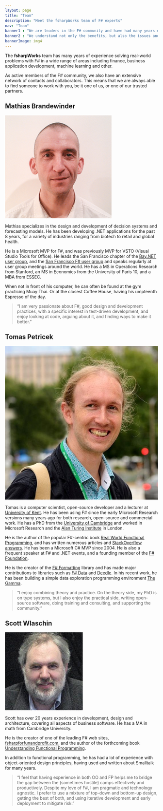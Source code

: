 ```yaml
---
layout: page
title: "Team"
description: "Meet the fsharpWorks team of F# experts"
nav: "Team"
banner1 : "We are leaders in the F# community and have had many years of experience solving real-world problems with F# in a wide range of areas. We have written many of the definitive libraries, books, and blogs on these topics!"
banner2 : "We understand not only the benefits, but also the issues and challenges around adding F# into your software development mix."
bannerImage: img4
---
```


<div class="row fw-statement" markdown="1">

The **fsharpWorks** team has many years of experience solving real-world problems with F# in a 
wide range of areas including finance, business application development, machine learning and other.

As active members of the F# community, we also have an extensive network of contacts and collaborators.
This means that we are always able to find someone to work with you, be it one of us, or one of our
trusted partners.    

</div> <!-- END # Row -->

<div class="fw-team">

<div class="row">
  <div class="col-md-12">
    <h2>Mathias Brandewinder</h2>
  </div>
</div>
<div class="row">
  <div class="col-md-3">
    <div class="img-box">
      <img src="images/photos/mathias.png" alt="Mathias Brandewinder" class="img-thumbnail" />
      <div class="social">
        <a itemprop="sameAs" href="https://twitter.com/brandewinder"><i class="fa fa-twitter fa-lg"></i></a>
        <a itemprop="sameAs" href="https://github.com/mathias-brandewinder"><i class="fa fa-github fa-lg"></i></a>
        <a itemprop="sameAs" href="http://stackoverflow.com/users/114519/mathias"><i class="fa fa-stack-overflow fa-lg"></i></a>
      </div>
    </div>
  </div>
  <div class="col-md-9" markdown="1">

Mathias specializes in the design and development of decision systems and forecasting models.
He has been developing .NET applications for the past 8 years, for a variety of industries
ranging from biotech to retail and global health.

He is a Microsoft MVP for F#, and was previously MVP for VSTO (Visual Studio Tools for Office).
He leads the San Francisco chapter of the [Bay.NET user group](http://www.baynetug.org/),
and the [San Francisco F# user group](http://www.sfsharp.org/) and
speaks regularly at user group meetings around the world.
He has a MS in Operations Research from Stanford, an MS in Economics
from the University of Paris 10, and a MBA from ESSEC.

When not in front of his computer, he can often be found at the gym practicing Muay Thai.
Or at the closest Coffee House, having his umpteenth Espresso of the day.

> “I am very passionate about F#, good design and development practices, with a specific interest
  in test-driven development, and enjoy looking at code, arguing about it, and finding ways to make it better.”

</div></div>


<div class="row">
  <div class="col-md-12">
    <h2>Tomas Petricek</h2>
  </div>
</div>
<div class="row">
  <div class="col-md-3">
    <div class="img-box">
      <img src="images/photos/tomas.jpg" alt="Tomas Petricek" class="img-thumbnail" />
      <div class="social">
        <a itemprop="sameAs" href="https://www.linkedin.com/in/tomaspetricek"><i class="fa fa-linkedin fa-lg"></i></a>
        <a itemprop="sameAs" href="https://twitter.com/tomaspetricek"><i class="fa fa-twitter fa-lg"></i></a>
        <a itemprop="sameAs" href="https://github.com/tpetricek"><i class="fa fa-github fa-lg"></i></a>
        <a itemprop="sameAs" href="http://stackoverflow.com/users/33518/tomas-petricek"><i class="fa fa-stack-overflow fa-lg"></i></a>
      </div>
    </div>
  </div>
  <div class="col-md-9" markdown="1">

Tomas is a computer scientist, open-source developer and a lecturer at <a href="https://www.cs.kent.ac.uk/">University of Kent</a>.
He has been using F# since the early Microsoft Research versions many years ago for both research, open-source and commercial
work. He has a PhD from the <a href="http://www.cl.cam.ac.uk/">University of Cambridge</a> and worked in 
Microsoft Research and the <a href="https://www.turing.ac.uk/">Alan Turing Institute</a> in London.

He is the author of the popular F#-centric book <a href="https://www.manning.com/books/real-world-functional-programming">Real World Functional Programming</a>,
and has written numerous articles and <a href="http://stackoverflow.com/users/33518/tomas-petricek">StackOverflow answers</a>.
He has been a Microsoft C# MVP since 2004.
He is also a frequent speaker at F# and .NET events, and a founding member of the <a href="http://fsharp.org/">F# Foundation</a>.

He is the creator of the [F# Formatting](http://tpetricek.github.io/FSharp.Formatting/) library and has made major contributions
to libraries such as [F# Data](http://fsharp.github.io/FSharp.Data/) and [Deedle](http://bluemountaincapital.github.io/Deedle/).
In his recent work, he has been building a simple data exploration programming environment
<a href="https://thegamma.net/">The Gamma</a>.

> “I enjoy combining theory and practice. On the theory side, my PhD is on type systems,
  but I also enjoy the practical side, writing open-source software, doing training and consulting, 
  and supporting the community.”

</div></div>

<div class="row">
  <div class="col-md-12">
    <h2>Scott Wlaschin</h2>
  </div>
</div>
<div class="row">
  <div class="col-md-3">
    <div class="img-box">
      <img src="images/photos/scott.jpg" alt="Scott Wlaschin" class="img-thumbnail" />
      <div class="social">
        <a itemprop="sameAs" href="https://twitter.com/ScottWlaschin"><i class="fa fa-twitter fa-lg"></i></a>
        <a itemprop="sameAs" href="https://github.com/swlaschin"><i class="fa fa-github fa-lg"></i></a>
      </div>
    </div>
  </div>
  <div class="col-md-9" markdown="1">

Scott has over 20 years experience in development, design and architecture,
covering all aspects of business software. He has a MA in math from Cambridge University.

He is the creator of one of the leading F# web sites, <a href="http://fsharpforfunandprofit.com/">fsharpforfunandprofit.com</a>,
and the author of the forthcoming book <a href="https://leanpub.com/understandingfunctionalprogramming">Understanding Functional Programming</a>.

In addition to functional programming, he has had a lot of experience with object-oriented
design principles, having used and written about Smalltalk for many years.

> “I feel that having experience in both OO and FP helps me to bridge the gap between the
  (sometimes hostile) camps effectively and productively. Despite my love of F#, I am pragmatic and technology agnostic.
  I prefer to use a mixture of top-down and bottom-up design, getting the best of both, and using iterative development and
  early deployment to mitigate risk.”

</div></div>

</div>